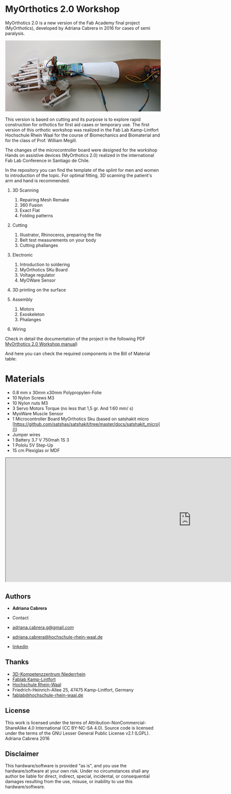# MyOrthotics 2.0 Workshop


MyOrthotics 2.0 is a new version of the Fab Academy final project (MyOrthotics), developed by Adriana Cabrera in 2016 for cases of semi paralysis. 

![](https://github.com/AdrianaCabrera/MyOrthotics-2.0/blob/master/IMG_4043.jpg)

This version is based on cutting and its purpose is to explore rapid construction for orthotics for first aid cases or temporary use.
The first version of this orthotic workshop was realized in the Fab Lab Kamp-Lintfort Hochschule Rhein Waal for the course of Biomechanics and Biomaterial and for the class of Prof. William Megill. 


The changes of the microcontroller board were designed for the workshop Hands on assistive devices (MyOrthotics 2.0) realized in the international Fab Lab Conference in Santiago de Chile. 


In the repository you can find the template of the splint for men and women to introduction of the topic. For optimal fitting, 3D scanning the patient's arm and hand is recommended. 


1. 3D Scanning
   1. Repairing Mesh Remake
   2. 360 Fusion
   3. Exact Flat 
   4. Folding patterns 
1. Cutting
   1. Illustrator, Rhinoceros, preparing the file
   2. Belt test measurements on your body
   3. Cutting phallanges


1. Electronic
   1. Introduction to soldering 
   2. MyOrthotics SKu Board
   3. Voltage regulator
   4. MyOWare Sensor


1. 3D printing on the surface 


1. Assembly 
   1. Motors 
   2. Exoskeleton 
   3. Phalanges 
1. Wiring

Check in detail the documentation of the project in the following PDF
[MyOrthotics 2.0 Workshop manual](https://github.com/AdrianaCabrera/MyOrthotics-2.0/blob/master/MyOrthotics%20Manual.pdf))


And here you can check the required components in the Bill of Material table:

# Materials

* 0.8 mm x 30mm x30mm Polypropylen-Folie
* 10 Nylon Screws M3 
* 10 Nylon nuts M3
* 3 Servo Motors Torque (no less that 1,5 gr. And 1:60 mm/ s)
* MyoWare Muscle Sensor
* 1 Microcontroller Board MyOrthotics Sku (based on satshakit micro [https://github.com/satshas/satshakit/tree/master/docs/satshakit_micro]())
* Jumper wires
* 1 Battery 3.7 V 750mah 1S 3
* 1 Pololu 5V Step-Up 
* 15 cm Plexiglas or MDF


<iframe width="1200" height="400" src="https://docs.google.com/spreadsheets/d/e/2PACX-1vQNyXvMkMjqd_A8V1l-_PkQrDfvUWKCTbgRYQm9f-GponHiqt3HO7cldyVNz_RV6inC76lGkAMNCfyW/pubhtml?widget=true&amp;headers=false"></iframe>



## Authors

* **Adriana Cabrera**
* Contact

* [adriana.cabrera.g@gmail.com]()
* [adriana.cabrera@hochschule-rhein-waal.de]()
* [linkedin](https://www.linkedin.com/in/adrianacabrerag/) 


## Thanks
* [3D-Kompetenzzentrum Niederrhein](https://www.3dzentrum-niederrhein.de/)
* [Fablab Kamp-Lintfort]()
* [Hochschule Rhein-Waal]()
* Friedrich-Heinrich-Allee 25, 47475 Kamp-Lintfort, Germany
* fablab@hochschule-rhein-waal.de 

## License

This work is licensed under the terms of Attribution-NonCommercial-ShareAlike 4.0 International (CC BY-NC-SA 4.0).
Source code is licensed under the terms of the GNU Lesser General Public License v2.1 (LGPL). Adriana Cabrera 2016

## Disclaimer


This hardware/software is provided "as is", and you use the hardware/software at your own risk. Under no circumstances shall any author be liable for direct, indirect, special, incidental, or consequential damages resulting from the use, misuse, or inability to use this hardware/software.

